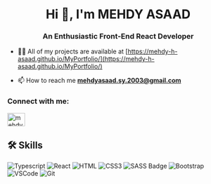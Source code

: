 <h1 align="center">Hi 👋, I'm MEHDY ASAAD</h1>
<h3 align="center">An Enthusiastic Front-End React Developer</h3>

- 👨‍💻 All of my projects are available at [https://mehdy-h-asaad.github.io/MyPortfolio/](https://mehdy-h-asaad.github.io/MyPortfolio/)

- 📫 How to reach me **mehdyasaad.sy.2003@gmail.com**

<h3 align="left">Connect with me:</h3>
<p align="left">
<a href="https://linkedin.com/in/mehdy-asaad" target="blank"><img align="center" src="https://raw.githubusercontent.com/rahuldkjain/github-profile-readme-generator/master/src/images/icons/Social/linked-in-alt.svg" alt="mehdy-asaad" height="30" width="40" /></a>
</p>

## 🛠 Skills
![Typescript](https://img.shields.io/badge/Typescript-007acc?style=for-the-badge&labelColor=black&logo=typescript&logoColor=007acc)
![React](https://img.shields.io/badge/-React-61DBFB?style=for-the-badge&labelColor=black&logo=react&logoColor=61DBFB)
![HTML](https://img.shields.io/badge/HTML5-E34F26?style=for-the-badge&logo=html5&logoColor=white)
![CSS3](https://img.shields.io/badge/CSS3-1572B6?style=for-the-badge&logo=css3&logoColor=white)
![SASS Badge](https://img.shields.io/badge/Sass-CC6699?style=for-the-badge&logo=sass&logoColor=white)
![Bootstrap](https://img.shields.io/badge/Bootstrap-563D7C?style=for-the-badge&logo=bootstrap&logoColor=white)
![VSCode](https://img.shields.io/badge/Visual_Studio-0078d7?style=for-the-badge&logo=visual%20studio&logoColor=white)
![Git](https://img.shields.io/badge/Git-F05032?style=for-the-badge&logo=git&logoColor=white)
